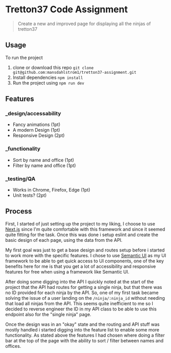 # Tretton37 Code Assignment
> Create a new and improved page for displaying all the ninjas of tretton37

## Usage
To run the project

1. clone or download this repo `git clone git@github.com:mansdahlstrom1/tretton37-assignment.git`
2. Install dependencies `npm install`
3. Run the project using `npm run dev`

## Features

### _design/accessability

- Fancy animations (1pt)
- A modern Design (1pt)
- Responsive Design (2pt)

### _functionality

- Sort by name and office (1pt)
- Filter by name and office (1pt)

### _testing/QA

- Works in Chrome, Firefox, Edge (1pt)
- Unit tests? (2pt)

## Process

First, I started of just setting up the project to my liking, I choose to use [Next.js](https://nextjs.org/) since I'm quite comfortable with this framework and since it seemed quite fitting for the task. Once this was done i setup eslint and create the basic design of each page, using the data from the API.

My first goal was just to get a base design and routes setup before i started to work more with the specific features. I chose to use [Semantic UI](https://react.semantic-ui.com/) as my UI framework to be able to get quick access to UI components, one of the key benefits here for me is that you get a lot of accessibility and responsive features for free when using a framework like Semantic UI.

After doing some digging into the API I quickly noted at the start of the project that the API had routes for getting a single ninja, but that there was no ID provided for each ninja by the API. So, one of my first task became solving the issue of a user landing on the `/ninja/:ninja_id` without needing that load all ninjas from the API. This seems quite inefficient to me so I decided to reverse engineer the ID in my API class to be able to use this endpoint also for the "single ninja" page.

Once the design was in an "okay" state and the routing and API stuff was mostly handled i started digging into the feature list to enable some more functionality. As stated above the features I had chosen where doing a filter bar at the top of the page with the ability to sort / filter between names and offices.      

 